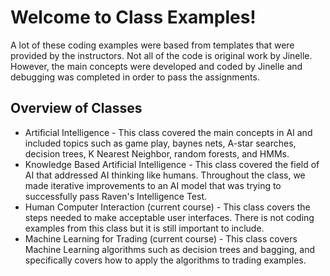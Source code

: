 # Welcome to Class Examples!
A lot of these coding examples were based from templates that were provided by the instructors. Not all of the code is original work by Jinelle. However, the main concepts were developed and coded by Jinelle and debugging was completed in order to pass the assignments. 

## Overview of Classes
- Artificial Intelligence - This class covered the main concepts in AI and included topics such as game play, baynes nets, A-star searches, decision trees, K Nearest Neighbor, random forests, and HMMs.
- Knowledge Based Artificial Intelligence - This class covered the field of AI that addressed AI thinking like humans. Throughout the class, we made iterative improvements to an AI model that was trying to successfully pass Raven's Intelligence Test.
- Human Computer Interaction (current course) - This class covers the steps needed to make acceptable user interfaces. There is not coding examples from this class but it is still important to include.
- Machine Learning for Trading (current course) - This class covers Machine Learning algorithms such as decision trees and bagging, and specifically covers how to apply the algorithms to trading examples. 
